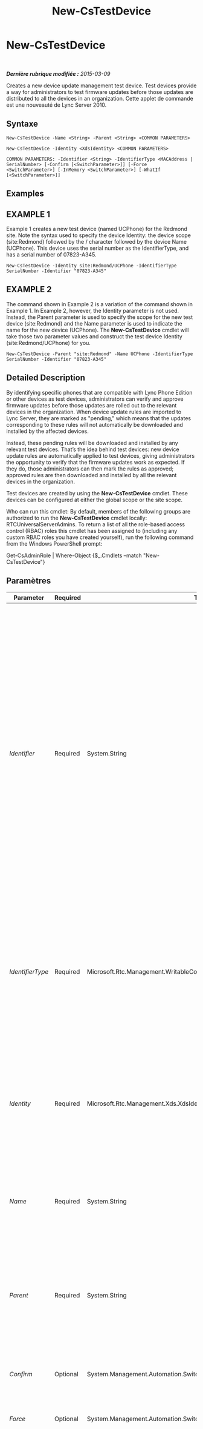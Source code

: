 ﻿---
title: New-CsTestDevice
TOCTitle: New-CsTestDevice
ms:assetid: 3d223c5e-b987-4353-9bf7-b247a2bdfa25
ms:mtpsurl: https://technet.microsoft.com/fr-fr/library/Gg425899(v=OCS.15)
ms:contentKeyID: 49296964
ms.date: 05/20/2016
mtps_version: v=OCS.15
ms.translationtype: HT
---

# New-CsTestDevice

 

_**Dernière rubrique modifiée :** 2015-03-09_

Creates a new device update management test device. Test devices provide a way for administrators to test firmware updates before those updates are distributed to all the devices in an organization. Cette applet de commande est une nouveauté de Lync Server 2010.

## Syntaxe

    New-CsTestDevice -Name <String> -Parent <String> <COMMON PARAMETERS>

    New-CsTestDevice -Identity <XdsIdentity> <COMMON PARAMETERS>

    COMMON PARAMETERS: -Identifier <String> -IdentifierType <MACAddress | SerialNumber> [-Confirm [<SwitchParameter>]] [-Force <SwitchParameter>] [-InMemory <SwitchParameter>] [-WhatIf [<SwitchParameter>]]

## Examples

## EXAMPLE 1

Example 1 creates a new test device (named UCPhone) for the Redmond site. Note the syntax used to specify the device Identity: the device scope (site:Redmond) followed by the / character followed by the device Name (UCPhone). This device uses the serial number as the IdentifierType, and has a serial number of 07823-A345.

    New-CsTestDevice -Identity site:Redmond/UCPhone -IdentifierType SerialNumber -Identifier "07823-A345"

## EXAMPLE 2

The command shown in Example 2 is a variation of the command shown in Example 1. In Example 2, however, the Identity parameter is not used. Instead, the Parent parameter is used to specify the scope for the new test device (site:Redmond) and the Name parameter is used to indicate the name for the new device (UCPhone). The **New-CsTestDevice** cmdlet will take those two parameter values and construct the test device Identity (site:Redmond/UCPhone) for you.

    New-CsTestDevice -Parent "site:Redmond" -Name UCPhone -IdentifierType SerialNumber -Identifier "07823-A345"

## Detailed Description

By identifying specific phones that are compatible with Lync Phone Edition or other devices as test devices, administrators can verify and approve firmware updates before those updates are rolled out to the relevant devices in the organization. When device update rules are imported to Lync Server, they are marked as "pending," which means that the updates corresponding to these rules will not automatically be downloaded and installed by the affected devices.

Instead, these pending rules will be downloaded and installed by any relevant test devices. That’s the idea behind test devices: new device update rules are automatically applied to test devices, giving administrators the opportunity to verify that the firmware updates work as expected. If they do, those administrators can then mark the rules as approved; approved rules are then downloaded and installed by all the relevant devices in the organization.

Test devices are created by using the **New-CsTestDevice** cmdlet. These devices can be configured at either the global scope or the site scope.

Who can run this cmdlet: By default, members of the following groups are authorized to run the **New-CsTestDevice** cmdlet locally: RTCUniversalServerAdmins. To return a list of all the role-based access control (RBAC) roles this cmdlet has been assigned to (including any custom RBAC roles you have created yourself), run the following command from the Windows PowerShell prompt:

Get-CsAdminRole | Where-Object {$\_.Cmdlets –match "New-CsTestDevice"}

## Paramètres


<table>
<colgroup>
<col style="width: 25%" />
<col style="width: 25%" />
<col style="width: 25%" />
<col style="width: 25%" />
</colgroup>
<thead>
<tr class="header">
<th>Parameter</th>
<th>Required</th>
<th>Type</th>
<th>Description</th>
</tr>
</thead>
<tbody>
<tr class="odd">
<td><p><em>Identifier</em></p></td>
<td><p>Required</p></td>
<td><p>System.String</p></td>
<td><p>Based on the IdentifierType, indicates the Media Access Control (MAC) address or serial number of the new test device. Serial numbers can be specified using numbers, letters, hyphens and underscores; for example:</p>
<p>-Identifier &quot;AB37_679e&quot;</p>
<p>MAC addresses must be specified as six or more two-character pairs; depending on the MAC address, these pairs can either be joined together in a single string or can be separated using hyphens or colons. (Note that MAC addresses can include both letters and/or numbers.) Each of the following are valid MAC addresses:</p>
<p>010203040506</p>
<p>01-02-03-04-05-06</p>
<p>01:02:03:04:05:06</p>
<p>A MAC address such as 01-02-03-04-05 will not be accepted because it does not have at least six two-character pairs.</p></td>
</tr>
<tr class="even">
<td><p><em>IdentifierType</em></p></td>
<td><p>Required</p></td>
<td><p>Microsoft.Rtc.Management.WritableConfig.Settings.DeviceUpdate.IdentifierType</p></td>
<td><p>Indicates whether the test device will be uniquely identified by its MAC address or by its serial number. To identify a device by its MAC address, set the IdentifierType to MACAddress. To identify a device by its serial number, set the IdentifierType to SerialNumber. MACAddress and SerialNumber are the only allowed values.</p></td>
</tr>
<tr class="odd">
<td><p><em>Identity</em></p></td>
<td><p>Required</p></td>
<td><p>Microsoft.Rtc.Management.Xds.XdsIdentity</p></td>
<td><p>Indicates the Identity for the new test device. An Identity consists of both the scope where the test device is to be assigned (for example, site:Redmond) and the name for the new device (for example, UCPhone). To assign a test device named UCPhone to the Redmond site, your Identity parameter must look like this: -Identity &quot;site:Redmond/UCPhone&quot;.</p></td>
</tr>
<tr class="even">
<td><p><em>Name</em></p></td>
<td><p>Required</p></td>
<td><p>System.String</p></td>
<td><p>Name for the new test device (names must be unique within a given scope). The Name parameter should be used only when using the Parent parameter.</p></td>
</tr>
<tr class="odd">
<td><p><em>Parent</em></p></td>
<td><p>Required</p></td>
<td><p>System.String</p></td>
<td><p>Name of the scope (for example, site:Redmond) where the new test device is to be assigned. If you use the Parent parameter then you must also use the Name parameter; for example: -Parent site:Redmond –Name UCPhone. If you use the Parent parameter then you should not use the Identity parameter, and vice-versa.</p></td>
</tr>
<tr class="even">
<td><p><em>Confirm</em></p></td>
<td><p>Optional</p></td>
<td><p>System.Management.Automation.SwitchParameter</p></td>
<td><p>Vous demande confirmation avant d’exécuter la commande.</p></td>
</tr>
<tr class="odd">
<td><p><em>Force</em></p></td>
<td><p>Optional</p></td>
<td><p>System.Management.Automation.SwitchParameter</p></td>
<td><p>Suppresses the display of any non-fatal error message that might occur when running the command.</p></td>
</tr>
<tr class="even">
<td><p><em>InMemory</em></p></td>
<td><p>Optional</p></td>
<td><p>System.Management.Automation.SwitchParameter</p></td>
<td><p>Crée une référence d’objet sans valider l’objet comme une modification définitive. Si vous affectez à une variable la sortie de cette cmdlet appelée avec ce paramètre, vous pouvez apporter des modifications aux propriétés de la référence d’objet, puis les valider en appelant la cmdlet Set- correspondante.</p></td>
</tr>
<tr class="odd">
<td><p><em>WhatIf</em></p></td>
<td><p>Optional</p></td>
<td><p>System.Management.Automation.SwitchParameter</p></td>
<td><p>Décrit ce qui se passe si vous exécutez la commande sans l’exécuter réellement.</p></td>
</tr>
</tbody>
</table>


## Input Types

None. The **New-CsTestDevice** cmdlet does not accept pipelined input.

## Return Types

Creates new instances of the Microsoft.Rtc.Management.WritableConfig.Settings.DeviceUpdate.TestDevice object.

## Voir aussi

#### Autres ressources

[Get-CsTestDevice](get-cstestdevice.md)  
[Remove-CsTestDevice](remove-cstestdevice.md)  
[Set-CsTestDevice](set-cstestdevice.md)

